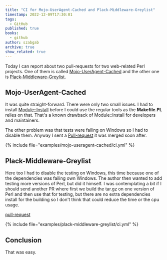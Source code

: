 ```yaml
---
title: "CI for Mojo-UserAgent-Cached and Plack-Middleware-Greylist"
timestamp: 2022-12-09T17:30:01
tags:
  - GitHub
published: true
books:
  - github
author: szabgab
archive: true
show_related: true
---
```



Today I can report about two pull-requests for two web-related Perl projects.
One of them is called [Mojo-UserAgent-Cached](https://metacpan.org/dist/Mojo-UserAgent-Cached)
and the other one is [Plack-Middleware-Greylist](https://metacpan.org/dist/Plack-Middleware-Greylist).


## Mojo-UserAgent-Cached

It was quite straight-forward. There were only two small issues.
I had to install [Module::Install](https://metacpan.org/pod/Module::Install) before I could use the regular tools
as the <b>Makefile.PL</b> relies on that. That's a known drawback of Module::Install for developers and maintainers.

The other problem was that tests were failing on Windows so I had to disable them.
Anyway I sent a [Pull-request](https://github.com/nicomen/mojo-useragent-cached/pull/6) it was merged soon after.

{% include file="examples/mojo-useragent-cached/ci.yml" %}

## Plack-Middleware-Greylist

Here too I had to disable the testing on Windows, this time because one of the dependencies was failing own Windows.
The author then wanted to add testing more versions of Perl, but did it himself. I was contemplating a bit if I should send
another PR where first we build the tar.gz on one version of Perl and then use that for testing, but there are no
extra dependencies install for the building so I don't think that could reduce the time or the cpu usage.

[pull-request](https://github.com/robrwo/Plack-Middleware-Greylist/pull/3)

{% include file="examples/plack-middleware-greylist/ci.yml" %}

## Conclusion

That was easy.

